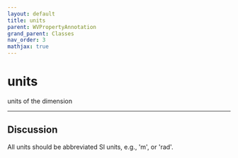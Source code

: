 ```yaml
---
layout: default
title: units
parent: WVPropertyAnnotation
grand_parent: Classes
nav_order: 3
mathjax: true
---
```


#  units

units of the dimension


---

## Discussion

  All units should be abbreviated SI units, e.g., 'm', or 'rad'.
  

